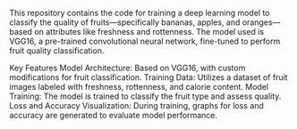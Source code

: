 This repository contains the code for training a deep learning model to classify the quality of fruits—specifically bananas, apples, and oranges—based on attributes like freshness and rottenness. The model used is VGG16, a pre-trained convolutional neural network, fine-tuned to perform fruit quality classification.



Key Features
Model Architecture: Based on VGG16, with custom modifications for fruit classification.
Training Data: Utilizes a dataset of fruit images labeled with freshness, rottenness, and calorie content.
Model Training: The model is trained to classify the fruit type and assess quality.
Loss and Accuracy Visualization: During training, graphs for loss and accuracy are generated to evaluate model performance.
